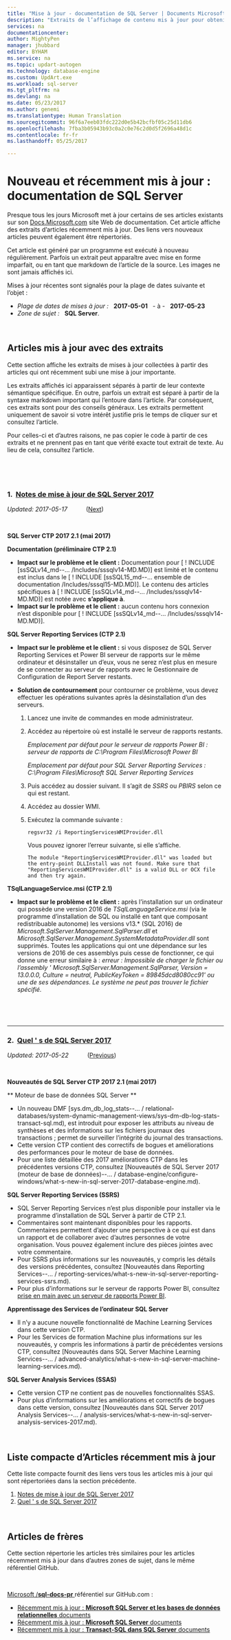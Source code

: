 ```yaml
---
title: "Mise à jour - documentation de SQL Server | Documents Microsoft"
description: "Extraits de l’affichage de contenu mis à jour pour obtenir une documentation récemment modifié, pour SQL Server."
services: na
documentationcenter: 
author: MightyPen
manager: jhubbard
editor: BYHAM
ms.service: na
ms.topic: updart-autogen
ms.technology: database-engine
ms.custom: UpdArt.exe
ms.workload: sql-server
ms.tgt_pltfrm: na
ms.devlang: na
ms.date: 05/23/2017
ms.author: genemi
ms.translationtype: Human Translation
ms.sourcegitcommit: 96f6a7eeb03fdc222d0e5b42bcfbf05c25d11db6
ms.openlocfilehash: 7fba3b05943b93c0a2c0e76c2d0d5f2696a48d1c
ms.contentlocale: fr-fr
ms.lasthandoff: 05/25/2017

---
```

# <a name="new-and-recently-updated-sql-server-docs"></a>Nouveau et récemment mis à jour : documentation de SQL Server



Presque tous les jours Microsoft met à jour certains de ses articles existants sur son [Docs.Microsoft.com](http://docs.microsoft.com/) site Web de documentation. Cet article affiche des extraits d’articles récemment mis à jour. Des liens vers nouveaux articles peuvent également être répertoriés.

Cet article est généré par un programme est exécuté à nouveau régulièrement. Parfois un extrait peut apparaître avec mise en forme imparfait, ou en tant que markdown de l’article de la source. Les images ne sont jamais affichés ici.

Mises à jour récentes sont signalés pour la plage de dates suivante et l’objet :



- *Plage de dates de mises à jour :* &nbsp; **2017-05-01** &nbsp; - à - &nbsp; **2017-05-23**
- *Zone de sujet :* &nbsp; **SQL Server**.




&nbsp;

## <a name="updated-articles-with-excerpts"></a>Articles mis à jour avec des extraits

Cette section affiche les extraits de mises à jour collectées à partir des articles qui ont récemment subi une mise à jour importante.

Les extraits affichés ici apparaissent séparés à partir de leur contexte sémantique spécifique. En outre, parfois un extrait est séparé à partir de la syntaxe markdown important qui l’entoure dans l’article. Par conséquent, ces extraits sont pour des conseils généraux. Les extraits permettent uniquement de savoir si votre intérêt justifie pris le temps de cliquer sur et consultez l’article.

Pour celles-ci et d’autres raisons, ne pas copier le code à partir de ces extraits et ne prennent pas en tant que vérité exacte tout extrait de texte. Au lieu de cela, consultez l’article.



&nbsp;

&nbsp;

<a name="TitleNum_1"/>

### <a name="1-nbsp-sql-server-2017-release-notessql-server-2017-release-notesmd"></a>1. &nbsp;[Notes de mise à jour de SQL Server 2017](sql-server-2017-release-notes.md)

*Updated: 2017-05-17* &nbsp; &nbsp; &nbsp; &nbsp; &nbsp;  ([Next](#TitleNum_2))

<!-- Source markdown line 28.  ms.author= "craigg".  -->

&nbsp;


<!-- git diff --ignore-all-space --unified=0 84e7a2a49f2893d49380db1ad75695d9a4fd59b2 27a145ad30c10fd667f926d2e092b88c0ba586c5 -->



**SQL Server CTP 2017 2.1 (mai 2017)**

**Documentation (préliminaire CTP 2.1)**

- **Impact sur le problème et le client :** Documentation pour [ ! INCLUDE [ssSQLv14_md--... /Includes/sssqlv14-MD.MD)] est limité et le contenu est inclus dans le [ ! INCLUDE [ssSQL15_md--... ensemble de documentation /Includes/sssql15-MD.MD)].  Le contenu des articles spécifiques à [ ! INCLUDE [ssSQLv14_md--... /Includes/sssqlv14-MD.MD)] est notée avec **s’applique à**. 
- **Impact sur le problème et le client :** aucun contenu hors connexion n’est disponible pour [ ! INCLUDE [ssSQLv14_md--... /Includes/sssqlv14-MD.MD)].

**SQL Server Reporting Services (CTP 2.1)**


- **Impact sur le problème et le client :** si vous disposez de SQL Server Reporting Services et Power BI serveur de rapports sur le même ordinateur et désinstaller un d’eux, vous ne serez n’est plus en mesure de se connecter au serveur de rapports avec le Gestionnaire de Configuration de Report Server restants.
- **Solution de contournement** pour contourner ce problème, vous devez effectuer les opérations suivantes après la désinstallation d’un des serveurs.

    1. Lancez une invite de commandes en mode administrateur.
    2. Accédez au répertoire où est installé le serveur de rapports restants.

        *Emplacement par défaut pour le serveur de rapports Power BI : serveur de rapports de C:\Program Files\Microsoft Power BI*

        *Emplacement par défaut pour SQL Server Reporting Services : C:\Program Files\Microsoft SQL Server Reporting Services*

    3. Puis accédez au dossier suivant. Il s’agit de *SSRS* ou *PBIRS* selon ce qui est restant.
    4. Accédez au dossier WMI.
    5. Exécutez la commande suivante :

        ```
        regsvr32 /i ReportingServicesWMIProvider.dll
        ```

        Vous pouvez ignorer l’erreur suivante, si elle s’affiche.

        ```
        The module "ReportingServicesWMIProvider.dll" was loaded but the entry-point DLLInstall was not found. Make sure that "ReportingServicesWMIProvider.dll" is a valid DLL or OCX file and then try again.
        ```

**TSqlLanguageService.msi (CTP 2.1)**


- **Impact sur le problème et le client :** après l’installation sur un ordinateur qui possède une version 2016 de *TSqlLanguageService.msi* (via le programme d’installation de SQL ou installé en tant que composant redistribuable autonome) les versions v13.* (SQL 2016) de *Microsoft.SqlServer.Management.SqlParser.dll* et *Microsoft.SqlServer.Management.SystemMetadataProvider.dll* sont supprimés. Toutes les applications qui ont une dépendance sur les versions de 2016 de ces assemblys puis cesse de fonctionner, ce qui donne une erreur similaire à : *erreur : Impossible de charger le fichier ou l’assembly ' Microsoft.SqlServer.Management.SqlParser, Version = 13.0.0.0, Culture = neutral, PublicKeyToken = 89845dcd8080cc91' ou une de ses dépendances. Le système ne peut pas trouver le fichier spécifié.*




&nbsp;

&nbsp;

---

<a name="TitleNum_2"/>

### <a name="2-nbsp-what39s-new-in-sql-server-2017what-s-new-in-sql-server-2017md"></a>2. &nbsp;[Quel &#39; s de SQL Server 2017](what-s-new-in-sql-server-2017.md)

*Updated: 2017-05-22* &nbsp; &nbsp; &nbsp; &nbsp; &nbsp;  ([Previous](#TitleNum_1))

<!-- Source markdown line 31.  ms.author= "craigg".  -->

&nbsp;


<!-- git diff --ignore-all-space --unified=0 b3e965f62414af06d42f88497958a4bca67befce 82ad09ae9a917f26db3e2210b5cf89585e0e4c4e -->



**Nouveautés de SQL Server CTP 2017 2.1 (mai 2017)**

** Moteur de base de données SQL Server **

- Un nouveau DMF [sys.dm_db_log_stats--... / relational-databases/system-dynamic-management-views/sys-dm-db-log-stats-transact-sql.md), est introduit pour exposer les attributs au niveau de synthèses et des informations sur les fichiers journaux des transactions ; permet de surveiller l’intégrité du journal des transactions.  
- Cette version CTP contient des correctifs de bogues et améliorations des performances pour le moteur de base de données.
- Pour une liste détaillée des 2017 améliorations CTP dans les précédentes versions CTP, consultez [Nouveautés de SQL Server 2017 (moteur de base de données)--... / database-engine/configure-windows/what-s-new-in-sql-server-2017-database-engine.md).

**SQL Server Reporting Services (SSRS)**

- SQL Server Reporting Services n’est plus disponible pour installer via le programme d’installation de SQL Server à partir de CTP 2.1.
- Commentaires sont maintenant disponibles pour les rapports. Commentaires permettent d’ajouter une perspective à ce qui est dans un rapport et de collaborer avec d’autres personnes de votre organisation. Vous pouvez également inclure des pièces jointes avec votre commentaire.
- Pour SSRS plus informations sur les nouveautés, y compris les détails des versions précédentes, consultez [Nouveautés dans Reporting Services--... / reporting-services/what-s-new-in-sql-server-reporting-services-ssrs.md). 
- Pour plus d’informations sur le serveur de rapports Power BI, consultez [prise en main avec un serveur de rapports Power BI](https://powerbi.microsoft.com/documentation/reportserver-get-started/).

**Apprentissage des Services de l’ordinateur SQL Server**

- Il n’y a aucune nouvelle fonctionnalité de Machine Learning Services dans cette version CTP.
- Pour les Services de formation Machine plus informations sur les nouveautés, y compris les informations à partir de précédentes versions CTP, consultez [Nouveautés dans SQL Server Machine Learning Services--... / advanced-analytics/what-s-new-in-sql-server-machine-learning-services.md).  

**SQL Server Analysis Services (SSAS)**

- Cette version CTP ne contient pas de nouvelles fonctionnalités SSAS.  
- Pour plus d’informations sur les améliorations et correctifs de bogues dans cette version, consultez [Nouveautés dans SQL Server 2017 Analysis Services--... / analysis-services/what-s-new-in-sql-server-analysis-services-2017.md).  





&nbsp;

<a name="compactupdatedlist"/>

## <a name="compact-list-of-articles-updated-recently"></a>Liste compacte d’Articles récemment mis à jour

Cette liste compacte fournit des liens vers tous les articles mis à jour qui sont répertoriées dans la section précédente.

1. [Notes de mise à jour de SQL Server 2017](#TitleNum_1)
2. [Quel &#39; s de SQL Server 2017](#TitleNum_2)


<a name="sisters2"/>

&nbsp;

## <a name="sister-articles"></a>Articles de frères

Cette section répertorie les articles très similaires pour les articles récemment mis à jour dans d’autres zones de sujet, dans le même référentiel GitHub.


&nbsp;

[Microsoft /**sql-docs-pr** ](https://github.com/microsoftdocs/sql-docs-pr/) référentiel sur GitHub.com :

- [Récemment mis à jour : **Microsoft SQL Server et les bases de données relationnelles** documents](/sql/relational-databases/relational-databases-new-updated-sql-docs-pr)
- [Récemment mis à jour : **Microsoft SQL Server** documents](/sql/sql-server/sql-server-new-updated-sql-docs-pr)
- [Récemment mis à jour : **Transact-SQL dans SQL Server** documents](/sql/t-sql/t-sql-new-updated-sql-docs-pr)


&nbsp;

<!--
[Microsoft/**azure-docs**](https://github.com/microsoft/azure-docs/) repository on GitHub.com:

- [Sisters list for **azure-docs** repo](https://docs.microsoft.com/azure/sql-server-new-updated-azure-docs/#sisters2)
-->

&nbsp;



